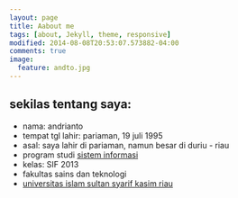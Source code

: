```yaml
---
layout: page
title: Aabout me
tags: [about, Jekyll, theme, responsive]
modified: 2014-08-08T20:53:07.573882-04:00
comments: true
image:
  feature: andto.jpg
---
```




## sekilas tentang saya:

* nama: andrianto
* tempat tgl lahir: pariaman, 19 juli 1995
* asal: saya lahir di pariaman, namun besar di duriu - riau
* program studi [sistem informasi](http://sif.uin-suska.ac.id/)
* kelas: SIF 2013
* fakultas sains dan teknologi
* [universitas islam sultan syarif kasim riau](http://uin-suska.ac.id/)

